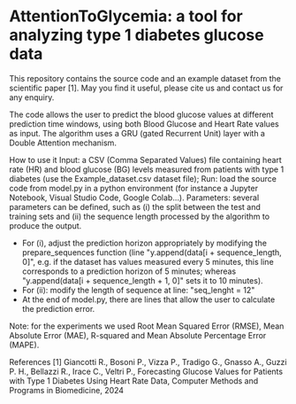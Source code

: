 # AttentionToGlycemia: a tool for analyzing type 1 diabetes glucose data

This repository contains the source code and an example dataset from the scientific paper [1]. May you find it useful, please cite us and contact us for any enquiry.

The code allows the user to predict the blood glucose values at different prediction time windows, using both Blood Glucose and Heart Rate values as input. The algorithm uses a GRU (gated Recurrent Unit) layer with a Double Attention mechanism.

How to use it 
Input: a CSV (Comma Separated Values) file containing heart rate (HR) and blood glucose (BG) levels measured from patients with type 1 diabetes (use the Example_dataset.csv dataset file); 
Run: load the source code from model.py in a python environment (for instance a Jupyter Notebook, Visual Studio Code, Google Colab...). 
Parameters: several parameters can be defined, such as (i) the split between the test and training sets and (ii) the sequence length processed by the algorithm to produce the output. 
  -  For (i), adjust the prediction horizon appropriately by modifying the prepare_sequences function (line "y.append(data[i + sequence_length, 0]", e.g. if the dataset has values measured every 5 minutes, this line corresponds to a prediction horizon of 5 minutes; whereas "y.append(data[i + sequence_length + 1, 0]" sets it to 10 minutes).
  -  For (ii): modify the length of sequence at line: "seq_lenght = 12"
  -  At the end of model.py, there are lines that allow the user to calculate the prediction error. 

Note: for the experiments we used Root Mean Squared Error (RMSE), Mean Absolute Error (MAE), R-squared and Mean Absolute Percentage Error (MAPE).

References
[1] Giancotti R., Bosoni P., Vizza P., Tradigo G., Gnasso A., Guzzi P. H., Bellazzi R., Irace C., Veltri P., Forecasting Glucose Values for Patients with Type 1 Diabetes Using Heart Rate Data, Computer Methods and Programs in Biomedicine, 2024
